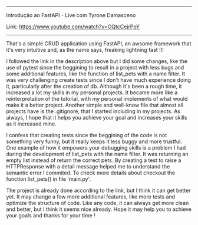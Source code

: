 
*****************************************************************************************

Introdução ao FastAPI - Live com Tyrone Damasceno


Link: https://www.youtube.com/watch?v=OQtcCejrPoY


*****************************************************************************************


That's a simple CRUD application using FastAPI, an awsome framework that it's very intuitive
and, as the name says, freaking lightning fast !!!


I followed the link in the description above but I did some changes, like the use of pytest since
the beggining to result in a project with less bugs and some additional features, like the function
of list_pets with a name filter. It was very challenging create tests since I don't have much experience
doing it, particularly after the creation of db. Although it's been a rough time, it increased a lot my
skills in my personal projects. It became more like a reinterpretation of the tutorial, with my
personal implements of what would make it a better project. Another simple and well-know file
that almost all projects have is the .gitignore, that I started including in my projects. As always,
I hope that it helps you achieve your goal and increases your skills as it increased mine.


I confess that creating tests since the beggining of the code is not something very funny, but it
really keeps it less buggy and more trustful. One example of how it empowers your debugging skills
is a problem I had during the development of list_pets with the name filter. It was returning an
empty list instead of return the correct pets. By creating a test to raise a HTTPResponse with
a detail message helped me to understand the semantic error I commited. To check more details about
checkout the function list_pets() in file 'main.py'.


The project is already done according to the link, but I think it can get better yet. It may change
a few more additional features, like more tests and optimize the structure of code. Like any code,
it can always get more clean and better, but I think it seems nice already. Hope it may help you to
achieve your goals and thanks for your time !
